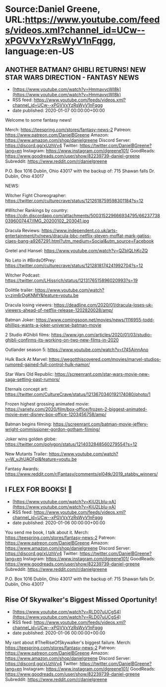 # Source:Daniel Greene, URL:https://www.youtube.com/feeds/videos.xml?channel_id=UCw--xPGVVxYzRsWyV1nFqgg, language:en-US

## ANOTHER BATMAN? GHIBLI RETURNS! NEW STAR WARS DIRECTION - FANTASY NEWS
 - [https://www.youtube.com/watch?v=HmmavvcWI8k](https://www.youtube.com/watch?v=HmmavvcWI8k)
 - RSS feed: https://www.youtube.com/feeds/videos.xml?channel_id=UCw--xPGVVxYzRsWyV1nFqgg
 - date published: 2020-01-07 00:00:00+00:00

Welcome to some fantasy news! 


Merch: https://teespring.com/stores/fantasy-news-2
Patreon: https://www.patreon.com/DanielBGreene
Amazon: https://www.amazon.com/shop/danielgreene
Discord Server: https://discord.gg/xUzhVv4
Twitter: https://twitter.com/DanielBGreene?lang=en
Instagram: https://www.instagram.com/dgreene101/
GoodReads: https://www.goodreads.com/user/show/82239739-daniel-greene
Subreddit: https://www.reddit.com/r/danielgreene
 
P.O. Box 1016 Dublin, Ohio 43017
with the backup of:
715 Shawan falls Dr. Dublin, Ohio 43017


NEWS: 


Witcher Fight Choreographer: https://twitter.com/culturecrave/status/1212618759598301184?s=12


#Witcher Rankings by country: https://cdn.discordapp.com/attachments/500315229666934795/662377380396007447/IMG_20200102_203041.jpg


Dracula Reviews: https://www.independent.co.uk/arts-entertainment/tv/news/dracula-bbc-netflix-steven-moffat-mark-gatiss-claes-bang-a9267291.html?utm_medium=Social&utm_source=Facebook


Gretel and Hansel: https://www.youtube.com/watch?v=QZblQLhKcZQ


No Leto in #BirdsOfPrey: https://twitter.com/culturecrave/status/1212818174241992704?s=12


Witcher Podcast: https://twitter.com/LHissrich/status/1213176515896020993?s=19


Dolittle trailer: https://www.youtube.com/watch?v=zjm6rDgKNMY&feature=youtu.be


Dracula losing viewers: https://deadline.com/2020/01/dracula-loses-uk-viewers-ahead-of-netflix-release-1202820028/amp/


Batman Joker: https://www.comingsoon.net/movies/news/1116955-todd-phillips-wants-a-joker-universe-batman-movie


2 Studio #Ghibli films: https://www.ign.com/articles/2020/01/03/studio-ghibli-confirms-its-working-on-two-new-films-in-2020


Outlander season 5: https://www.youtube.com/watch?v=t745AinnAno


Hulk Back At Marvel: https://wegotthiscovered.com/movies/marvel-studios-rumored-gained-full-control-hulk-namor/


Star Wars Old Republic: https://screenrant.com/star-wars-movie-new-saga-setting-past-rumors/


Eternals concept art: https://twitter.com/CultureCrave/status/1213670340192174080/photo/1


Frozen highest grossing animated movie: https://variety.com/2020/film/box-office/frozen-2-biggest-animated-movie-ever-disney-box-office-1203456758/amp/


Batman begins filming: https://screenrant.com/batman-movie-jeffery-wright-commissioner-gordon-gotham-filming/


Joker wins golden globe: https://twitter.com/polygon/status/1214032848560279554?s=12


New Mutants Trailer: https://www.youtube.com/watch?v=W_vJhUAOFpI&feature=youtu.be


Fantasy Awards: https://www.reddit.com/r/Fantasy/comments/el04tk/2019_stabby_winners/

## I FLEX FOR BOOKS! 💪
 - [https://www.youtube.com/watch?v=KiU2Lblu-xA](https://www.youtube.com/watch?v=KiU2Lblu-xA)
 - RSS feed: https://www.youtube.com/feeds/videos.xml?channel_id=UCw--xPGVVxYzRsWyV1nFqgg
 - date published: 2020-01-06 00:00:00+00:00

You send me book, I talk about it. 
Merch: https://teespring.com/stores/fantasy-news-2
Patreon: https://www.patreon.com/DanielBGreene
Amazon: https://www.amazon.com/shop/danielgreene
Discord Server: https://discord.gg/xUzhVv4
Twitter: https://twitter.com/DanielBGreene?lang=en
Instagram: https://www.instagram.com/dgreene101/
GoodReads: https://www.goodreads.com/user/show/82239739-daniel-greene
Subreddit: https://www.reddit.com/r/danielgreene
 
P.O. Box 1016 Dublin, Ohio 43017
with the backup of:
715 Shawan falls Dr. Dublin, Ohio 43017

## Rise Of Skywalker's Biggest Missed Oportunity!
 - [https://www.youtube.com/watch?v=RLD07uUCgS4](https://www.youtube.com/watch?v=RLD07uUCgS4)
 - RSS feed: https://www.youtube.com/feeds/videos.xml?channel_id=UCw--xPGVVxYzRsWyV1nFqgg
 - date published: 2020-01-06 00:00:00+00:00

My rant about #TheRiseOfSkywalker's biggest failure.
Merch: https://teespring.com/stores/fantasy-news-2
Patreon: https://www.patreon.com/DanielBGreene
Amazon: https://www.amazon.com/shop/danielgreene
Discord Server: https://discord.gg/xUzhVv4
Twitter: https://twitter.com/DanielBGreene?lang=en
Instagram: https://www.instagram.com/dgreene101/
GoodReads: https://www.goodreads.com/user/show/82239739-daniel-greene
Subreddit: https://www.reddit.com/r/danielgreene

